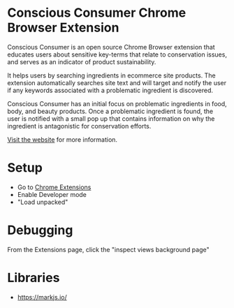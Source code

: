 # Conscious Consumer Chrome Browser Extension

Conscious Consumer is an open source Chrome Browser extension that educates users about sensitive key-terms that relate to conservation issues, and serves as an indicator of product sustainability. 

It helps users by searching ingredients in ecommerce site products.  The extension automatically searches site text and will target and notify the user if any keywords associated with a problematic ingredient is discovered.   

Conscious Consumer has an initial focus on problematic ingredients in food, body, and beauty products.  Once a problematic ingredient is found, the user is notified with a small pop up that contains information on why the ingredient is antagonistic for conservation efforts.

[Visit the website](https://2018zoohackathon.ajzane.com) for more information.

# Setup

* Go to [Chrome Extensions](chrome://extensions)
* Enable Developer mode
* "Load unpacked"

# Debugging

From the Extensions page, click the "inspect views background page"

# Libraries
* https://markjs.io/
